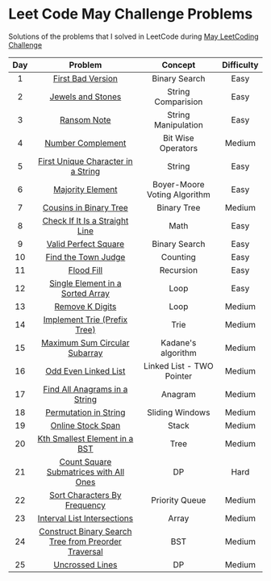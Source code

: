# Leet Code May Challenge Problems
Solutions of the problems that I solved in LeetCode during [May LeetCoding Challenge](https://leetcode.com/explore/challenge/card/may-leetcoding-challenge)


| Day | Problem                                                                                 | Concept                    | Difficulty | 
| :--:|:--------------------------------------------------------------------------------------: | :-------------------------:| :---------:|
| 1   | [First Bad Version](https://leetcode.com/problems/first-bad-version/)                   | Binary Search              |     Easy   |
| 2   | [Jewels and Stones](https://leetcode.com/problems/jewels-and-stones/)                   | String Comparision         |     Easy   |
| 3   | [Ransom Note](https://leetcode.com/problems/ransom-note/)                               | String Manipulation        |     Easy   |
| 4   | [Number Complement](https://leetcode.com/problems/number-complement/)                   | Bit Wise Operators         |   Medium   |
| 5   | [First Unique Character in a String](https://leetcode.com/problems/first-unique-character-in-a-string/) | String     |   Easy     |
| 6   | [Majority Element](https://leetcode.com/problems/majority-element/)                     |Boyer-Moore Voting Algorithm |   Easy    |
| 7   | [Cousins in Binary Tree](https://leetcode.com/problems/cousins-in-binary-tree/)         | Binary Tree                 |   Medium  |
| 8   | [Check If It Is a Straight Line](https://leetcode.com/problems/check-if-it-is-a-straight-line/)| Math                 |   Easy    |
| 9   | [Valid Perfect Square](https://leetcode.com/problems/valid-perfect-square/)              |  Binary Search             |   Easy    |
| 10  | [Find the Town Judge](https://leetcode.com/problems/find-the-town-judge/)                | Counting                   |   Easy    |
| 11  | [Flood Fill](https://leetcode.com/problems/flood-fill/)                                  | Recursion                  |   Easy    |
| 12  | [Single Element in a Sorted Array](https://leetcode.com/problems/single-element-in-a-sorted-array/) | Loop            |   Easy    |
| 13  | [Remove K Digits](https://leetcode.com/problems/remove-k-digits/)                         | Loop                      |   Medium  |
| 14  | [Implement Trie (Prefix Tree)](https://leetcode.com/problems/implement-trie-prefix-tree/) | Trie                      |   Medium  |
| 15  | [Maximum Sum Circular Subarray](https://leetcode.com/problems/maximum-sum-circular-subarray/)| Kadane's algorithm     |   Medium  |
| 16  | [Odd Even Linked List](https://leetcode.com/problems/odd-even-linked-list/)                | Linked List - TWO Pointer|   Medium  |
| 17  | [Find All Anagrams in a String](https://leetcode.com/problems/find-all-anagrams-in-a-string/)| Anagram                |   Medium  |
| 18  | [Permutation in String](https://leetcode.com/problems/permutation-in-string/)| Sliding Windows                |   Medium  |
| 19  | [Online Stock Span](https://leetcode.com/problems/online-stock-span/solution/)| Stack                |   Medium  |
| 20  | [Kth Smallest Element in a BST](https://leetcode.com/problems/kth-smallest-element-in-a-bst/solution/)| Tree       |   Medium  |
| 21  | [Count Square Submatrices with All Ones](https://leetcode.com/problems/count-square-submatrices-with-all-ones/)| DP |   Hard  |
| 22  | [Sort Characters By Frequency](https://leetcode.com/problems/sort-characters-by-frequency/)| Priority Queue |   Medium  |
| 23  | [Interval List Intersections](https://leetcode.com/problems/interval-list-intersections/)| Array |   Medium  |
| 24  | [Construct Binary Search Tree from Preorder Traversal](https://leetcode.com/problems/construct-binary-search-tree-from-preorder-traversal/)| BST |   Medium  |
| 25  | [Uncrossed Lines](https://leetcode.com/problems/uncrossed-lines/)| DP |   Medium  |
